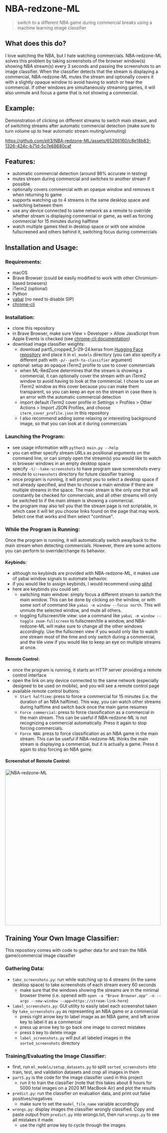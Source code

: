 # NBA-redzone-ML

> switch to a different NBA game during commercial breaks using a machine learning image classifier

## What does this do?

I love watching the NBA, but I hate watching commercials. NBA-redzone-ML solves this problem by taking screenshots of the
browser window(s) showing NBA stream(s) every 3 seconds and passing the screenshots to an image classifier. When the classifier
detects that the stream is displaying a commercial, NBA-redzone-ML mutes the stream and optionally covers it with a slightly
opaque window to avoid having to watch or hear the commercial. If other windows are simultaneously streaming games, it will
also unmute and focus a game that is not showing a commercial.

## Example:

Demonstration of clicking on different streams to switch main stream, and of switching streams after automatic commercial detection
(make sure to turn volume up to hear automatic stream muting/unmuting)

https://github.com/plt3/NBA-redzone-ML/assets/65266160/c8e18b83-1326-424c-b71d-5c7e68680caf

## Features:

- automatic commercial detection (around 98% accurate in testing)
- mutes stream during commercial and switches to another stream if possible
- optionally covers commercial with an opaque window and removes it when returning to game
- supports watching up to 4 streams in the same desktop space and switching between them
- use any device connected to same network as a remote to override whether stream is displaying commercial or game, as well as forcing
  commercial for 15 minutes during halftime
- watch multiple games tiled in desktop space or with one window fullscreened and others behind it, switching focus during commercials

## Installation and Usage:

### Requirements:

- macOS
- Brave Browser (could be easily modified to work with other Chromium-based browsers)
- iTerm2 (optional)
- Python
- [yabai](https://github.com/koekeishiya/yabai) (no need to disable SIP)
- [chrome-cli](https://github.com/prasmussen/chrome-cli) 

### Installation:

- clone this repository
- in Brave Browser, make sure View > Developer > Allow JavaScript from Apple Events is checked (see [chrome-cli documentation](https://github.com/prasmussen/chrome-cli?tab=readme-ov-file#javascript-execution-and-viewing-source))
- download image classifier weights:
  - download part5_cropped_5-29-24.keras from [Hugging Face repository](https://huggingface.co/plt3/NBA-redzone-ML/blob/main/part5_cropped_5-29-24.keras) and place it in `ml_models` directory (you can also specify a different path with `-p/--path-to-classifier` argument)
- optional: setup an opaque iTerm2 profile to use to cover commercials
  - when ML-RedZone determines that the stream is showing a commercial, it can optionally cover the stream with an iTerm2 window to
    avoid having to look at the commercial. I chose to use an iTerm2 window as this cover because you can make them transparent, so you
    can keep an eye on the stream in case there is an error with the automatic commercial detection
  - import default iTerm2 cover profile in Settings > Profiles > Other Actions > Import JSON Profiles, and choose `iterm_cover_profile.json`
    in this repository
  - I also recommend adding some relaxing or interesting background image, so that you can look at it during commercials

### Launching the Program:

- see usage information with `python3 main.py --help`
- you can either specify stream URLs as positional arguments on the command line, or can simply open the stream(s) you would like to
  watch in browser windows in an empty desktop space
- specify `-t/--take-screenshots` to have program save screenshots every minute to `screenshots` directory for future classifier training
- once program is running, it will prompt you to select a desktop space if not already specified, and then to choose a main window if
  there are multiple streams in the space. The main stream is the only one that will constantly be checked for commercials, and all
  other streams will only be switched to if the main stream is showing a commercial.
- the program may also tell you that the stream page is not scriptable, in which case it will let you choose links found on the page that
  may work. Select one that works and then select "continue".

### While the Program is Running:

Once the program is running, it will automatically switch away/back to the main stream when detecting commercials. However, there are some
actions you can perform to override/change its behavior.

#### Keybinds:

- although no keybinds are provided with NBA-redzone-ML, it makes use of yabai window signals to automate behavior.
- if you would like to assign keybinds, I would recommend using [skhd](https://github.com/koekeishiya/skhd) 
- here are keybinds you could set:
  - switching main window: simply focus a different stream to switch the main window. This can be done by clicking on the window, or with
    some sort of command like `yabai -m window --focus north`. This will unmute the selected window, and mute all others.
  - toggling fullscreen/tile view: use a command like `yabai -m window --toggle zoom-fullscreen` to fullscreen/tile a window, and
    NBA-redzone-ML will make sure to change all the other windows accordingly. Use the fullscreen view if you would only like to watch one
    stream most of the time and only switch during a commercial, and the tile view if you would like to keep an eye on multiple streams at once.

#### Remote Control:

- once the program is running, it starts an HTTP server providing a remote control interface
- open the link on any device connected to the same network (especially designed to be used on mobile), and you will see a remote control page
- available remote control buttons:
  - `Start halftime`: press to force a commercial for 15 minutes (i.e. the duration of an NBA halftime). This way, you can watch other streams
    during halftime and switch back once the main game resumes
  - `Force commercial`: press to force classification as a commercial in the main stream. This can be useful if NBA-redzone-ML is not
    recognizing a commercial automatically. Press it again to stop forcing commercials.
  - `Force NBA`: press to force classification as an NBA game in the main stream. This can be useful if NBA-redzone-ML thinks the main stream
    is displaying a commercial, but it is actually a game. Press it again to stop forcing an NBA game.

#### Screenshot of Remote Control:

<img height="500" alt="NBA-redzone-ML" src="https://github.com/plt3/NBA-redzone-ML/assets/65266160/03c972da-fd11-482e-bdb3-e2a69285713f">

## Training Your Own Image Classifier:

This repository comes with code to gather data for and train the NBA game/commercial image classifier

### Gathering Data:

- `take_screenshots.py`: run while watching up to 4 streams (in the same desktop space) to take screenshots of each stream every 60 seconds
  - make sure that the windows showing the streams are in the minimal browser theme (i.e. opened with `open -a "Brave Browser.app" -n --args --new-window --app=https://stream-link-here`)
- `label_screenshots.py`: GUI utility to easily label each screenshot taken by `take_screenshots.py` as representing an NBA game or a commercial
  - press right arrow key to label image as an NBA game, and left arrow key to label it as a commercial
  - press up arrow key to go back one image to correct mistakes
  - press `D` key to delete image
  - `label_screenshots.py` will put all labeled images in the `sorted_screenshots` directory

### Training/Evaluating the Image Classifier:

- first, run `ml_models/setup_datasets.py` to split `sorted_screenshots` into train, test, and validation datasets and crop all images in them
- `part5.py` is the code for the image classifier used in this project
  - run it to train the classifier (note that this takes about 8 hours for 5000 total images on a 2020 M1 MacBook Air) and plot the results
- `predict.py`: run the classifier on evaluation data, and print out false positives/negatives
  - make sure to set the `model_file_name` variable accordingly
- `wrongs.py`: display images the classifier wrongly classified. Copy and paste output from `predict.py` into wrongs.txt, then run `wrongs.py` to see all mistakes it made
  - use the right arrow key to cycle through the images

